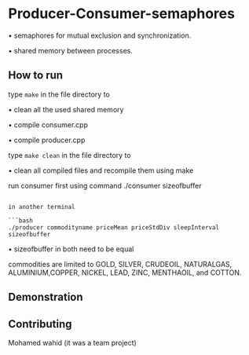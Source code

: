 # Producer-Consumer-semaphores

• semaphores for mutual exclusion and synchronization. 

• shared memory between processes.

## How to run

type `make` in the file directory to 

• clean all the used shared memory

• compile consumer.cpp

• compile producer.cpp

type `make clean` in the file directory to 

• clean all compiled files and recompile them using make


run consumer first using command
./consumer sizeofbuffer
```

in another terminal

```bash
./producer commodityname priceMean priceStdDiv sleepInterval sizeofbuffer

```

• sizeofbuffer in both need to be equal

commodities are limited to GOLD, SILVER, CRUDEOIL, NATURALGAS, ALUMINIUM,COPPER, NICKEL, LEAD, ZINC, MENTHAOIL, and COTTON.

## Demonstration


## Contributing

Mohamed wahid (it was a team project)
